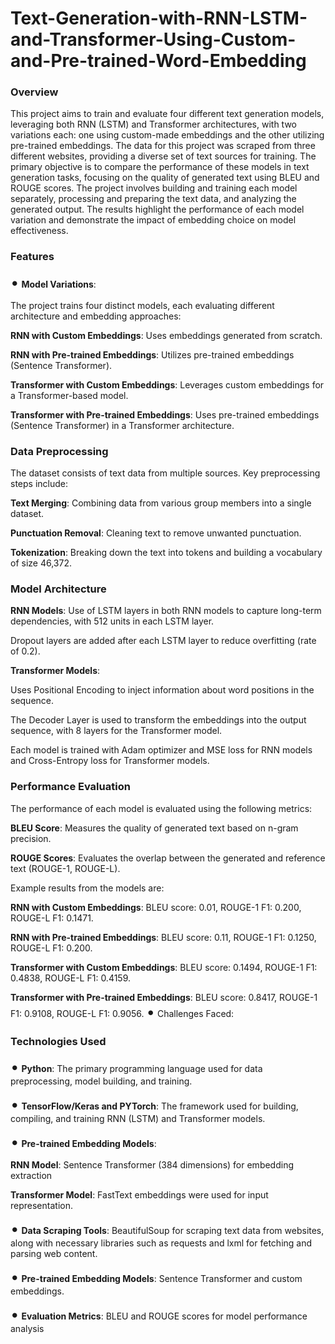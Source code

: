 # Text-Generation-with-RNN-LSTM-and-Transformer-Using-Custom-and-Pre-trained-Word-Embedding
### Overview
This project aims to train and evaluate four different text generation models, leveraging both RNN (LSTM) and Transformer architectures, with two variations each: one using custom-made embeddings and the other utilizing pre-trained embeddings. The data for this project was scraped from three different websites, providing a diverse set of text sources for training. The primary objective is to compare the performance of these models in text generation tasks, focusing on the quality of generated text using BLEU and ROUGE scores. The project involves building and training each model separately, processing and preparing the text data, and analyzing the generated output. The results highlight the performance of each model variation and demonstrate the impact of embedding choice on model effectiveness.

### Features
<span style="font-size:24px;">•</span> **Model Variations**:

The project trains four distinct models, each evaluating different architecture and embedding approaches:

**RNN with Custom Embeddings**: Uses embeddings generated from scratch.

**RNN with Pre-trained Embeddings**: Utilizes pre-trained embeddings (Sentence Transformer).

**Transformer with Custom Embeddings**: Leverages custom embeddings for a Transformer-based model.

**Transformer with Pre-trained Embeddings**: Uses pre-trained embeddings (Sentence Transformer) in a Transformer architecture.

### Data Preprocessing

The dataset consists of text data from multiple sources. Key preprocessing steps include:

**Text Merging**: Combining data from various group members into a single dataset.

**Punctuation Removal**: Cleaning text to remove unwanted punctuation.

**Tokenization**: Breaking down the text into tokens and building a vocabulary of size 46,372.


### Model Architecture

**RNN Models**:
Use of LSTM layers in both RNN models to capture long-term dependencies, with 512 units in each LSTM layer.

Dropout layers are added after each LSTM layer to reduce overfitting (rate of 0.2).

**Transformer Models**:

Uses Positional Encoding to inject information about word positions in the sequence.

The Decoder Layer is used to transform the embeddings into the output sequence, with 8 layers for the Transformer model.

Each model is trained with Adam optimizer and MSE loss for RNN models and Cross-Entropy loss for Transformer models.


### Performance Evaluation

The performance of each model is evaluated using the following metrics:

**BLEU Score**: Measures the quality of generated text based on n-gram precision.

**ROUGE Scores**: Evaluates the overlap between the generated and reference text (ROUGE-1, ROUGE-L).

Example results from the models are:

**RNN with Custom Embeddings**: BLEU score: 0.01, ROUGE-1 F1: 0.200, ROUGE-L F1: 0.1471.

**RNN with Pre-trained Embeddings**: BLEU score: 0.11, ROUGE-1 F1: 0.1250, ROUGE-L F1: 0.200.

**Transformer with Custom Embeddings**: BLEU score: 0.1494, ROUGE-1 F1: 0.4838, ROUGE-L F1: 0.4159.

**Transformer with Pre-trained Embeddings**: BLEU score: 0.8417, ROUGE-1 F1: 0.9108, ROUGE-L F1: 0.9056.
<span style="font-size:24px;">•</span> Challenges Faced:

### Technologies Used

<span style="font-size:24px;">•</span> **Python**: The primary programming language used for data preprocessing, model building, and training.

<span style="font-size:24px;">•</span> **TensorFlow/Keras and PYTorch**: The framework used for building, compiling, and training RNN (LSTM) and Transformer models.

<span style="font-size:24px;">•</span> **Pre-trained Embedding Models**:

**RNN Model**: Sentence Transformer (384 dimensions) for embedding extraction

**Transformer Model**: FastText embeddings were used for input representation.

<span style="font-size:24px;">•</span> **Data Scraping Tools**: BeautifulSoup for scraping text data from websites, along with necessary libraries such as requests and lxml for fetching and parsing web content.

<span style="font-size:24px;">•</span> **Pre-trained Embedding Models**: Sentence Transformer and custom embeddings.

<span style="font-size:24px;">•</span> **Evaluation Metrics**: BLEU and ROUGE scores for model performance analysis
